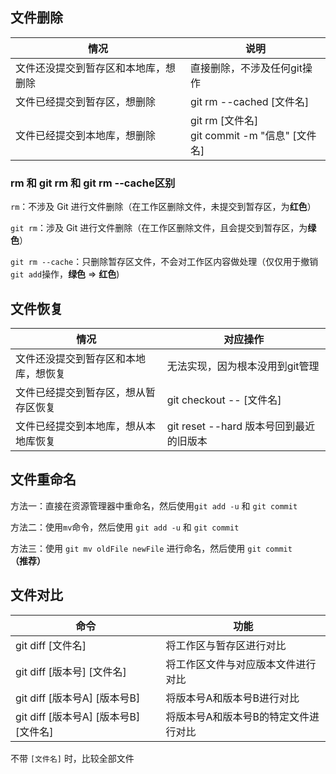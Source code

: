 ## 文件删除

| 情况                                 | 说明                                              |
| ------------------------------------ | ------------------------------------------------- |
| 文件还没提交到暂存区和本地库，想删除 | 直接删除，不涉及任何git操作                       |
| 文件已经提交到暂存区，想删除         | git rm --cached [文件名]                          |
| 文件已经提交到本地库，想删除         | git rm [文件名]<br/>git commit -m "信息" [文件名] |

### rm 和 git rm 和 git rm --cache区别

`rm`：不涉及 Git 进行文件删除（在工作区删除文件，未提交到暂存区，为**红色**）

`git rm`：涉及 Git 进行文件删除（在工作区删除文件，且会提交到暂存区，为**绿色**）

`git rm --cache`：只删除暂存区文件，不会对工作区内容做处理（仅仅用于撤销`git add`操作，**绿色** => **红色**)



## 文件恢复

| 情况                                 | 对应操作                                |
| ------------------------------------ | --------------------------------------- |
| 文件还没提交到暂存区和本地库，想恢复 | 无法实现，因为根本没用到git管理         |
| 文件已经提交到暂存区，想从暂存区恢复 | git checkout -- [文件名]                |
| 文件已经提交到本地库，想从本地库恢复 | git reset --hard 版本号回到最近的旧版本 |



## 文件重命名

方法一：直接在资源管理器中重命名，然后使用`git add -u` 和 `git commit`

方法二：使用`mv`命令，然后使用 `git add -u` 和 `git commit`

方法三：使用 `git mv oldFile newFile` 进行命名，然后使用 `git commit`**（推荐）**



## 文件对比

| 命令                                  | 功能                                 |
| ------------------------------------- | ------------------------------------ |
| git diff [文件名]                     | 将工作区与暂存区进行对比             |
| git diff \[版本号]  [文件名]          | 将工作区文件与对应版本文件进行对比   |
| git diff [版本号A] [版本号B]          | 将版本号A和版本号B进行对比           |
| git diff [版本号A] [版本号B] [文件名] | 将版本号A和版本号B的特定文件进行对比 |

不带 `[文件名]` 时，比较全部文件